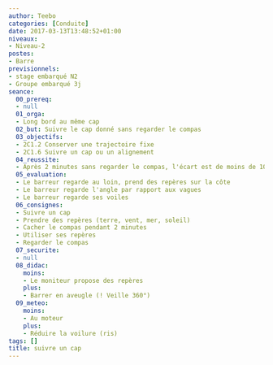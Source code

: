 ```yaml
---
author: Teebo
categories: [Conduite]
date: 2017-03-13T13:48:52+01:00
niveaux:
- Niveau-2
postes:
- Barre
previsionnels:
- stage embarqué N2
- Groupe embarqué 3j
seance:
  00_prereq:
  - null
  01_orga:
  - Long bord au même cap
  02_but: Suivre le cap donné sans regarder le compas
  03_objectifs:
  - 2C1.2 Conserver une trajectoire fixe
  - 2C1.6 Suivre un cap ou un alignement
  04_reussite:
  - Après 2 minutes sans regarder le compas, l'écart est de moins de 10°
  05_evaluation:
  - Le barreur regarde au loin, prend des repères sur la côte
  - Le barreur regarde l'angle par rapport aux vagues
  - Le barreur regarde ses voiles
  06_consignes:
  - Suivre un cap
  - Prendre des repères (terre, vent, mer, soleil)
  - Cacher le compas pendant 2 minutes
  - Utiliser ses repères
  - Regarder le compas
  07_securite:
  - null
  08_didac:
    moins:
    - Le moniteur propose des repères
    plus:
    - Barrer en aveugle (! Veille 360°)
  09_meteo:
    moins:
    - Au moteur
    plus:
    - Réduire la voilure (ris)
tags: []
title: suivre un cap
---
```

